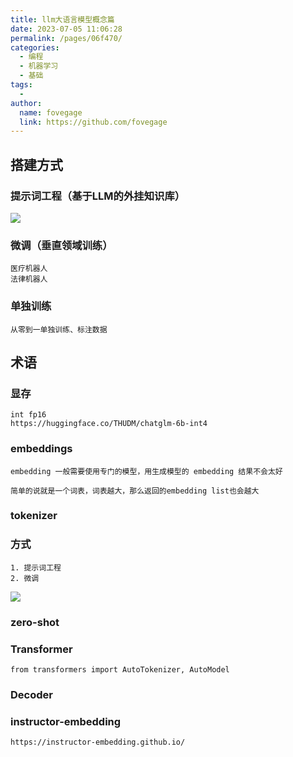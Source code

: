 ```yaml
---
title: llm大语言模型概念篇
date: 2023-07-05 11:06:28
permalink: /pages/06f470/
categories:
  - 编程
  - 机器学习
  - 基础
tags:
  - 
author: 
  name: fovegage
  link: https://github.com/fovegage
---
```

## 搭建方式

### 提示词工程（基于LLM的外挂知识库）

![](https://obsidian-foveagge.oss-cn-beijing.aliyuncs.com/blog/s5TJfB.png)

### 微调（垂直领域训练）

```
医疗机器人
法律机器人
```

### 单独训练

```
从零到一单独训练、标注数据
```

## 术语

### 显存

```
int fp16
https://huggingface.co/THUDM/chatglm-6b-int4
```

### embeddings

```
embedding 一般需要使用专门的模型，用生成模型的 embedding 结果不会太好

简单的说就是一个词表，词表越大，那么返回的embedding list也会越大
```

### tokenizer

### 方式

```
1. 提示词工程
2. 微调
```

![](https://obsidian-foveagge.oss-cn-beijing.aliyuncs.com/blog/cUm4w8.png)

### zero-shot

### Transformer

```
from transformers import AutoTokenizer, AutoModel
```

### Decoder

### instructor-embedding

```
https://instructor-embedding.github.io/
```
